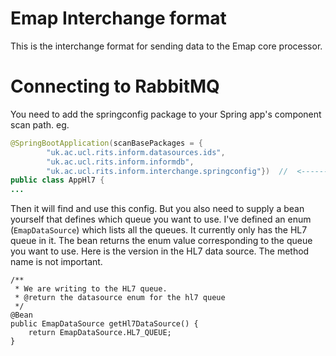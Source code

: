 # Emap Interchange format

This is the interchange format for sending data to the Emap core processor.

# Connecting to RabbitMQ

You need to add the springconfig package to your Spring app's component scan path. eg.

```java
@SpringBootApplication(scanBasePackages = {
        "uk.ac.ucl.rits.inform.datasources.ids",
        "uk.ac.ucl.rits.inform.informdb",
        "uk.ac.ucl.rits.inform.interchange.springconfig"})  //  <-------------------
public class AppHl7 {
...
```

Then it will find and use this config. But you also need to supply a bean yourself that defines which queue you want to use.
I've defined an enum (`EmapDataSource`) which lists all the queues. It currently only has the HL7 queue in it. The bean returns
the enum value corresponding to the queue you want to use. Here is the version in the HL7 data source. The method name is not important.

```
/**
 * We are writing to the HL7 queue.
 * @return the datasource enum for the hl7 queue
 */
@Bean
public EmapDataSource getHl7DataSource() {
    return EmapDataSource.HL7_QUEUE;
}
```

